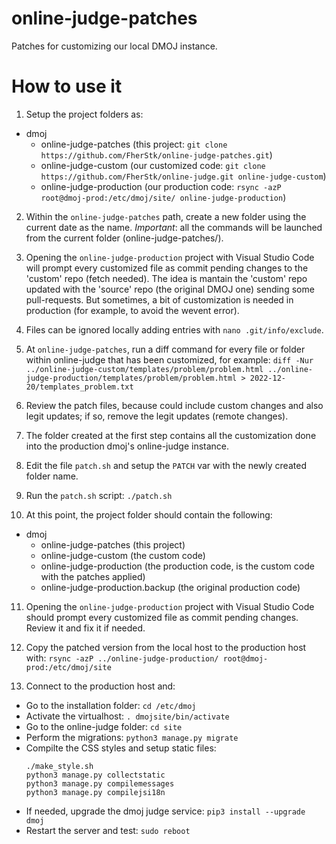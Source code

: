# online-judge-patches
Patches for customizing our local DMOJ instance.

# How to use it
1. Setup the project folders as:
  - dmoj
    - online-judge-patches (this project: `git clone https://github.com/FherStk/online-judge-patches.git`)
    - online-judge-custom  (our customized code: `git clone https://github.com/FherStk/online-judge.git online-judge-custom`)
    - online-judge-production (our production code: `rsync -azP root@dmoj-prod:/etc/dmoj/site/ online-judge-production`)

2. Within the `online-judge-patches` path, create a new folder using the current date as the name. *Important*: all the commands will be launched from the current folder (online-judge-patches/).

3. Opening the `online-judge-production` project with Visual Studio Code will prompt every customized file as commit pending changes to the 'custom' repo (fetch needed). The idea is mantain the 'custom' repo updated with the 'source' repo (the original DMOJ one) sending some pull-requests. But sometimes, a bit of customization is needed in production (for example, to avoid the wevent error).

4. Files can be ignored locally adding entries with `nano .git/info/exclude`.

5. At `online-judge-patches`, run a diff command for every file or folder within online-judge that has been customized, for example: `diff -Nur ../online-judge-custom/templates/problem/problem.html ../online-judge-production/templates/problem/problem.html > 2022-12-20/templates_problem.txt`

6. Review the patch files, because could include custom changes and also legit updates; if so, remove the legit updates (remote changes).

7. The folder created at the first step contains all the customization done into the production dmoj's online-judge instance.

8. Edit the file `patch.sh` and setup the `PATCH` var with the newly created folder name.

9. Run the `patch.sh` script: `./patch.sh`

10. At this point, the project folder should contain the following:
  - dmoj
    - online-judge-patches        (this project)
    - online-judge-custom         (the custom code)    
    - online-judge-production     (the production code, is the custom code with the patches applied)  
    - online-judge-production.backup  (the original production code)

11. Opening the `online-judge-production` project with Visual Studio Code should prompt every customized file as commit pending changes. Review it and fix it if needed.

12. Copy the patched version from the local host to the production host with: `rsync -azP ../online-judge-production/ root@dmoj-prod:/etc/dmoj/site`

13. Connect to the production host and:
  - Go to the installation folder: `cd /etc/dmoj`
  - Activate the virtualhost: `. dmojsite/bin/activate`
  - Go to the online-judge folder: `cd site`
  - Perform the migrations: `python3 manage.py migrate`
  - Compilte the CSS styles and setup static files: 
    ```
    ./make_style.sh
    python3 manage.py collectstatic
    python3 manage.py compilemessages
    python3 manage.py compilejsi18n
    ```
  - If needed, upgrade the dmoj judge service: `pip3 install --upgrade dmoj`
  - Restart the server and test: `sudo reboot`
